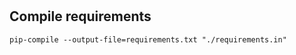 #

## Compile requirements

```shell
pip-compile --output-file=requirements.txt "./requirements.in"
```
